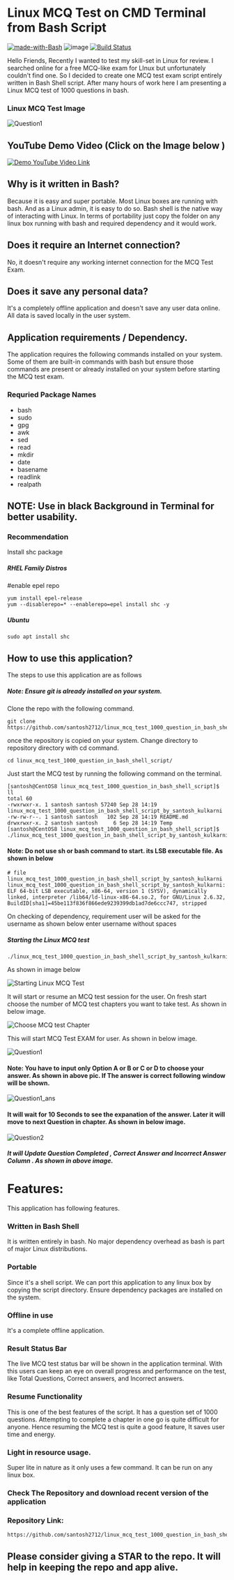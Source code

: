 # Linux MCQ Test on CMD Terminal from Bash Script
[![made-with-Bash](https://img.shields.io/badge/Made%20with-Bash-1f425f.svg)](https://www.gnu.org/software/bash/)
![image](https://img.shields.io/badge/Shell_Script-121011?style=for-the-badge&logo=gnu-bash&logoColor=white)
[![Build Status](https://travis-ci.org/joemccann/dillinger.svg?branch=master)](https://travis-ci.org/joemccann/dillinger)


Hello Friends,
Recently I wanted to test my skill-set in Linux for review. I searched online for a free MCQ-like exam for LInux but unfortunately couldn't find one. So I decided to create one MCQ test exam script entirely written in Bash Shell script. After many hours of work here I am presenting a Linux MCQ test of 1000 questions in bash. 

### Linux MCQ Test Image

![Question1](https://github.com/santosh2712/linux_mcq_test_1000_question_in_bash_shell_script/blob/main/.linux_mcq_images/question1.png?raw=true "Question1")

## YouTube Demo Video (Click on the Image below )
[![Demo YouTube Video Link ](https://i9.ytimg.com/vi_webp/3qeWFpvtF7Y/mqdefault.webp?v=6364c394&sqp=CPyxlZsG&rs=AOn4CLDb1vGAeCT3CK-MWi-9yHW_VgvWKA)](https://www.youtube.com/watch?v=3qeWFpvtF7Y&t=3s)


## Why is it written in Bash? 
Because it is easy and super portable. Most Linux boxes are running with bash. And as a Linux admin, it is easy to do so. Bash shell is the native way of interacting with Linux. In terms of portability just copy the folder on any linux box running with bash and required dependency and it would work. 

## Does it require an Internet connection? 
No, it doesn't require any working internet connection for the MCQ Test Exam. 

## Does it save any personal data? 
It's a completely offline application and doesn't save any user data online.  All data is saved locally in the user system.

## Application requirements / Dependency. 
The application requires the following commands installed on your system. Some of them are built-in commands with bash but ensure those commands are present or already installed on your system before starting the MCQ test exam. 
### Requried Package Names
- bash
- sudo
- gpg
- awk
- sed
- read
- mkdir
- date
- basename
- readlink
- realpath

## NOTE: Use in black Background in Terminal for better usability. 

### Recommendation 
Install shc package

##### RHEL Family Distros
#enable epel repo 
```
yum install epel-release
yum --disablerepo=* --enablerepo=epel install shc -y 
```    

##### Ubuntu 

```    
sudo apt install shc 
```

## How to use this application? 
The steps to use this application are as follows 
##### Note: Ensure git is already installed on your system.

Clone the repo with the following command.
```
git clone https://github.com/santosh2712/linux_mcq_test_1000_question_in_bash_shell_script.git
```

once the repository is copied on your system. Change directory to repository directory with cd command. 
```
cd linux_mcq_test_1000_question_in_bash_shell_script/
```
Just start the MCQ test by running the following command on the terminal.
```
[santosh@CentOS8 linux_mcq_test_1000_question_in_bash_shell_script]$ ll
total 60
-rwxrwxr-x. 1 santosh santosh 57240 Sep 28 14:19 linux_mcq_test_1000_question_in_bash_shell_script_by_santosh_kulkarni
-rw-rw-r--. 1 santosh santosh   102 Sep 28 14:19 README.md
drwxrwxr-x. 2 santosh santosh     6 Sep 28 14:19 Temp
[santosh@CentOS8 linux_mcq_test_1000_question_in_bash_shell_script]$ ./linux_mcq_test_1000_question_in_bash_shell_script_by_santosh_kulkarni
```
#### Note: Do not use sh or bash command to start. its LSB executable file. As shown in below 
```
# file linux_mcq_test_1000_question_in_bash_shell_script_by_santosh_kulkarni
linux_mcq_test_1000_question_in_bash_shell_script_by_santosh_kulkarni: ELF 64-bit LSB executable, x86-64, version 1 (SYSV), dynamically linked, interpreter /lib64/ld-linux-x86-64.so.2, for GNU/Linux 2.6.32, BuildID[sha1]=45be113f836f866ede9239399db1ad7de6ccc747, stripped
```

On checking of dependency, requirement user will be asked for the username as shown below enter username without spaces 
##### Starting the Linux MCQ test 

```
./linux_mcq_test_1000_question_in_bash_shell_script_by_santosh_kulkarni
```
As shown in image below 


![Starting Linux MCQ Test](https://github.com/santosh2712/linux_mcq_test_1000_question_in_bash_shell_script/blob/main/.linux_mcq_images/Starting_script.png?raw=true "Starting Linux MCQ Test")

It will start or resume an MCQ test session for the user. On fresh start choose the number of MCQ test chapters you want to take test. As shown in below image.


![Choose MCQ test Chapter](https://github.com/santosh2712/linux_mcq_test_1000_question_in_bash_shell_script/blob/main/.linux_mcq_images/choose_exam_chapter.png?raw=true "Choose MCQ test Chapter")

This will start MCQ Test EXAM for user. As shown in below image.

![Question1](https://github.com/santosh2712/linux_mcq_test_1000_question_in_bash_shell_script/blob/main/.linux_mcq_images/question1.png?raw=true "Question1")

#### Note: You have to input only Option A or B or C or D to choose your answer. As shown in above pic. If The answer is correct following window will be shown.

![Question1_ans](https://github.com/santosh2712/linux_mcq_test_1000_question_in_bash_shell_script/blob/main/.linux_mcq_images/question1_ans.png?raw=true "Question1_ans")

#### It will wait for 10 Seconds to see the expanation of the answer. Later it will move to next Question in chapter. As shown in below image.

![Question2](https://github.com/santosh2712/linux_mcq_test_1000_question_in_bash_shell_script/blob/main/.linux_mcq_images/question2_window.png?raw=true "Question2")

##### It will Update Question Completed , Correct Answer and Incorrect Answer Column . As shown in above image.

# Features: 
This application has following features.

### Written in Bash Shell
It is written entirely in bash. No major dependency overhead as bash is part of major Linux distributions.  

### Portable 
Since it's a shell script. We can port this application to any linux box by copying the script directory. Ensure dependency packages are installed on the system.

### Offline in use
It's a complete offline application.

### Result Status Bar
The live MCQ test status bar will be shown in the application terminal. With this users can keep an eye on overall progress and performance on the test, like Total Questions, Correct answers, and Incorrect answers. 

### Resume Functionality
This is one of the best features of the script. It has a question set of 1000  questions. Attempting to complete a chapter in one go is quite difficult for anyone. Hence resuming the MCQ test is quite a good feature, It saves user time and energy.

### Light in resource usage.
Super lite in nature as it only uses a few command. It can be run on any linux box.

### Check The Repository and download recent version of the application
### Repository Link: 
```
https://github.com/santosh2712/linux_mcq_test_1000_question_in_bash_shell_script
```

## Please consider giving a  STAR to the repo. It will help in keeping  the repo and app alive.
